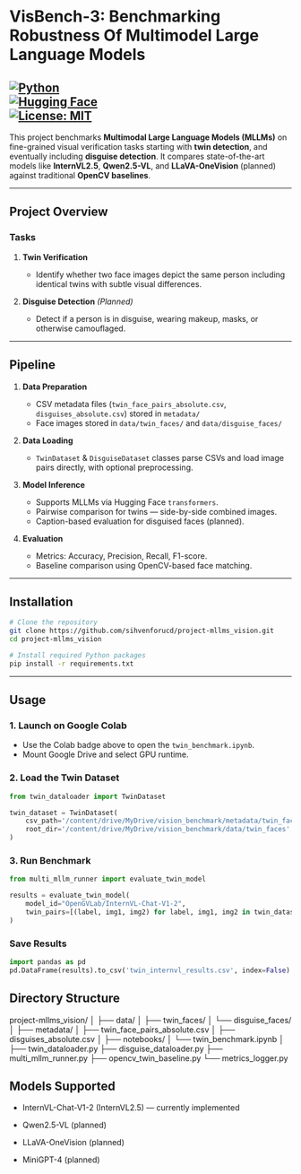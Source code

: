 # VisBench-3: Benchmarking Robustness Of Multimodel Large Language Models

[![Python](https://img.shields.io/badge/python-3.10%2B-blue)](https://www.python.org/)  
[![Hugging Face](https://img.shields.io/badge/Models-HuggingFace-yellow)](https://huggingface.co/)  
[![License: MIT](https://img.shields.io/badge/License-MIT-green.svg)](LICENSE)  
---

This project benchmarks **Multimodal Large Language Models (MLLMs)** on fine-grained visual verification tasks starting with **twin detection**, and eventually including **disguise detection**. It compares state-of-the-art models like **InternVL2.5**, **Qwen2.5-VL**, and **LLaVA-OneVision** (planned) against traditional **OpenCV baselines**.

---

## Project Overview

### Tasks
1. **Twin Verification**
   - Identify whether two face images depict the same person including identical twins with subtle visual differences.

2. **Disguise Detection** *(Planned)*
   - Detect if a person is in disguise, wearing makeup, masks, or otherwise camouflaged.

---

## Pipeline

1. **Data Preparation**
   - CSV metadata files (`twin_face_pairs_absolute.csv`, `disguises_absolute.csv`) stored in `metadata/`
   - Face images stored in `data/twin_faces/` and `data/disguise_faces/`

2. **Data Loading**
   - `TwinDataset` & `DisguiseDataset` classes parse CSVs and load image pairs directly, with optional preprocessing.

3. **Model Inference**
   - Supports MLLMs via Hugging Face `transformers`.  
   - Pairwise comparison for twins — side-by-side combined images.  
   - Caption-based evaluation for disguised faces (planned).

4. **Evaluation**
   - Metrics: Accuracy, Precision, Recall, F1-score.  
   - Baseline comparison using OpenCV-based face matching.

---

## Installation

```bash
# Clone the repository
git clone https://github.com/sihvenforucd/project-mllms_vision.git
cd project-mllms_vision

# Install required Python packages
pip install -r requirements.txt
```


---

## Usage

### 1. Launch on Google Colab
- Use the Colab badge above to open the `twin_benchmark.ipynb`.
- Mount Google Drive and select GPU runtime.

### 2. Load the Twin Dataset
```python
from twin_dataloader import TwinDataset

twin_dataset = TwinDataset(
    csv_path='/content/drive/MyDrive/vision_benchmark/metadata/twin_face_pairs_absolute.csv',
    root_dir='/content/drive/MyDrive/vision_benchmark/data/twin_faces'
)
```
### 3. Run Benchmark
```python
from multi_mllm_runner import evaluate_twin_model

results = evaluate_twin_model(
    model_id="OpenGVLab/InternVL-Chat-V1-2",
    twin_pairs=[(label, img1, img2) for label, img1, img2 in twin_dataset]
)
```

### Save Results
```python
import pandas as pd
pd.DataFrame(results).to_csv('twin_internvl_results.csv', index=False)
```

## Directory Structure
project-mllms_vision/
│
├── data/
│   ├── twin_faces/
│   └── disguise_faces/
│
├── metadata/
│   ├── twin_face_pairs_absolute.csv
│   ├── disguises_absolute.csv
│
├── notebooks/
│   └── twin_benchmark.ipynb
│
├── twin_dataloader.py
├── disguise_dataloader.py
├── multi_mllm_runner.py
├── opencv_twin_baseline.py
└── metrics_logger.py

## Models Supported
- InternVL-Chat-V1-2 (InternVL2.5) — currently implemented

- Qwen2.5-VL (planned)

- LLaVA-OneVision (planned)

- MiniGPT-4 (planned)


